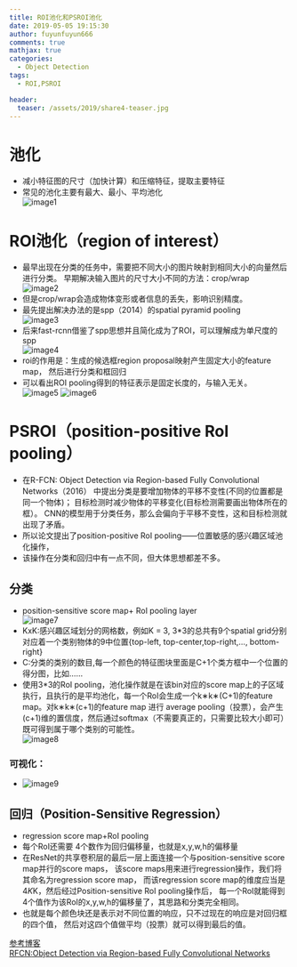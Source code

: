 ```yaml
---
title: ROI池化和PSROI池化
date: 2019-05-05 19:15:30
author: fuyunfuyun666
comments: true
mathjax: true
categories:
  - Object Detection
tags:
  - ROI,PSROI

header:
  teaser: /assets/2019/share4-teaser.jpg
---
```


# 池化
* 减小特征图的尺寸（加快计算）和压缩特征，提取主要特征
* 常见的池化主要有最大、最小、平均池化  
![image1](../assets/2019/share4-image1.jpg)
# ROI池化（region of interest）
* 最早出现在分类的任务中，需要把不同大小的图片映射到相同大小的向量然后进行分类。
早期解决输入图片的尺寸大小不同的方法：crop/wrap  
![image2](../assets/2019/share4-image2.jpg)
* 但是crop/wrap会造成物体变形或者信息的丢失，影响识别精度。
* 最先提出解决办法的是spp（2014）的spatial pyramid pooling  
![image3](../assets/2019/share4-image3.jpg)
* 后来fast-rcnn借鉴了spp思想并且简化成为了ROI，可以理解成为单尺度的spp  
![image4](../assets/2019/share4-image4.jpg)
* roi的作用是：生成的候选框region proposal映射产生固定大小的feature map，
然后进行分类和框回归
* 可以看出ROI pooling得到的特征表示是固定长度的，与输入无关。  
![image5](../assets/2019/share4-image5.jpg)
![image6](../assets/2019/share4-image6.jpg)
# PSROI（position-positive RoI pooling）
* 在R-FCN: Object Detection via Region-based Fully Convolutional Networks（2016）
中提出分类是要增加物体的平移不变性(不同的位置都是同一个物体)；
目标检测时减少物体的平移变化(目标检测需要画出物体所在的框）。
CNN的模型用于分类任务，那么会偏向于平移不变性，这和目标检测就出现了矛盾。
* 所以论文提出了position-positive RoI pooling——位置敏感的感兴趣区域池化操作，
* 该操作在分类和回归中有一点不同，但大体思想都差不多。
## 分类
* position-sensitive score map+ RoI pooling layer  
![image7](../assets/2019/share4-image7.jpg)
* KxK:感兴趣区域划分的网格数，例如K = 3, 3*3的总共有9个spatial grid分别对应着一个类别物体的9中位置{top-left, top-center,top-right,…, bottom-right}
* C:分类的类别的数目,每一个颜色的特征图块里面是C+1个类方框中一个位置的得分图，比如……
* 使用3*3的RoI pooling，池化操作就是在该bin对应的score map上的子区域执行，且执行的是平均池化，每一个RoI会生成一个k∗k∗(C+1)的feature map。对k∗k∗(c+1)的feature map 进行 average pooling（投票），会产生(c+1)维的置信度，然后通过softmax（不需要真正的，只需要比较大小即可）既可得到属于哪个类别的可能性。  
![image8](../assets/2019/share4-image8.jpg)
### 可视化：  
* ![image9](../assets/2019/share4-image9.jpg)
## 回归（Position-Sensitive Regression）
* regression score map+RoI pooling
* 每个RoI还需要 4个数作为回归偏移量，也就是x,y,w,h的偏移量
* 在ResNet的共享卷积层的最后一层上面连接一个与position-sensitive score map并行的score maps，
该score maps用来进行regression操作，我们将其命名为regression score map，
而该regression score map的维度应当是 4*K*K，然后经过Position-sensitive RoI pooling操作后，
每一个RoI就能得到4个值作为该RoI的x,y,w,h的偏移量了，其思路和分类完全相同。
* 也就是每个颜色块还是表示对不同位置的响应，只不过现在的响应是对回归框的四个值，
然后对这四个值做平均（投票）就可以得到最后的值。

[参考博客](https://blog.csdn.net/WZZ18191171661/article/details/79481135)  
[RFCN:Object Detection via Region-based Fully Convolutional Networks](https://arxiv.org/abs/1605.06409)